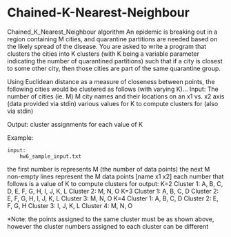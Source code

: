 # Chained-K-Nearest-Neighbour
Chained_K_Nearest_Neighbour algorithm
An epidemic is breaking out in a region containing M cities, and quarantine partitions are needed based on the likely spread of the disease.  You are asked to write a program that clusters the cities into K clusters (with K being a variable parameter indicating the number of quarantined partitions) such that if a city is closest to some other city, then those cities are part of the same quarantine group.

Using Euclidean distance as a measure of closeness between points, the following cities would be clustered as follows (with varying K)…
Input:
The number of cities (ie. M)
M city names and their locations on an x1 vs. x2 axis (data provided via stdin)
various values for K to compute clusters for (also via stdin)

Output:
cluster assignments for each value of K



Example:

	input:
		hw6_sample_input.txt
the first number is represents M (the number of data points)
the next M non-empty lines represent the M data points [name x1 x2]
each number that follows is a value of K to compute clusters for
output:
K=2
	Cluster 1: A, B, C, D, E, F, G, H, I, J, K, L
	Cluster 2: M, N, O
K=3
	Cluster 1: A, B, C, D
	Cluster 2: E, F, G, H, I, J, K, L
	Cluster 3: M, N, O
K=4
	Cluster 1: A, B, C, D
	Cluster 2: E, F, G, H
Cluster 3: I, J, K, L
	Cluster 4: M, N, O

	
*Note: the points assigned to the same cluster must be as shown above, however the cluster numbers assigned to each cluster can be different




